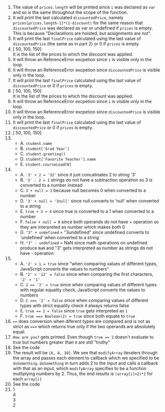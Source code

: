 1. The value of `prices.length` will be printed since `i` was declared as `var` and so is the same throughout the scope of the function.
2. It will print the last calculated `discountedPrice`, namely `prices[prices.length-1]*(1-discount)` for the same reason that `discountedPrice` was declared as var or undefined if `prices` is empty. This is because "Declarations are hoisted, but assignments are not".
3. It will print the last `finalPrice` calculated using the last value of `discountedPrice` (the same as in part 2) or 0 if `prices` is empty
4. [ 50, 100, 150]  
   It is the list of the prices to which the discount was applied.
5. It will throw an ReferenceError excpetion since `i` is visible only in the loop.
6. It will throw an ReferenceError excpetion since `discountedPrice` is visible only in the loop.
7. It will print the last `finalPrice` calculated using the last value of `discountedPrice` or 0 if `prices` is empty.
8. [ 50, 100, 150]  
   It is the list of the prices to which the discount was applied.
9. It will throw an ReferenceError excpetion since `i` is visible only in the loop.
10. It will throw an ReferenceError excpetion since `discountedPrice` is visible only in the loop.
11. It will print the last `finalPrice` calculated using the last value of `discountedPrice` or 0 if `prices` is empty.
12. [ 50, 100, 150]  
13.  
    * A. `student.name`
    * B. `student['Grad Year']`
    * C. `student.greeting()`
    * D. `student['Favorite Teacher'].name`
    * E. `student.courseLoad[0]`
14.   
    * A. `'3' + 2 = '32'` since it just concatinates 2 to string '3'
    * B. `'3' - 2 = 1` strings do not have a subtraction operation so 3 is converted to a number instead
    * C. `3 + null = 3` because null becomes 0 when converted to a number
    * D. `'3' + null = '3null'` since null converts to 'null' when converted to a string
    * E. `true + 3 = 4` since true is converted to a 1 when converted to a number
    * F. `false + null = 0` since both operands do not have + operation so they are interpreted as number which makes both 0
    * G. `"3" + undefined` = "3undefined" since undefined converts to 'undefined' when converted to a string
    * H. `"3" - undefined` = NaN since math operations on undefined produce `NaN` and "3" gets interpreted as number as strings do not have - operation 
15.  
    * A. `'2' > 1 = true` since "when comparing values of different types, JavaScript converts the values to numbers" 
    * B. `'2' < '12' = false` since when comparing the first characters, `'2' > '1'`
    * C. `2 == '2' = true` since when comparing values of different types with regular equality check, JavaScript converts the values to numbers  
    * D. `2 === '2' = false` since when comparing values of different types with strict equality check it always returns false
    * E. `true == 2 = false` since `true` gets interpreted as `1`
    * F. `true === Boolean(2) = true` since both equate to `true`
16. `==` does conversion when diferent types are compared and is not as strict as `===` which returns true only if the two operands are absolutely equal.
17. `How are you?` gets printed. Even though `true == 2` doesn't evaluate to true but numbers greater than `0` are still "truthy" 
18.  See the code
19.  The result will be `[6, 8, 10]`. We see that `modifyArray` iteraters through the array and passes each element to callback which we specified to be `doSomething`. `doSomething` in turn adds 2 to the input and calls a callback with that as an input, which `modifyArray` specifies to be a function mutliplying numbers by 2. Thus, the end results is `(array[i]+2)*2` for each `array[i]`
20.  See the code
21.  1   
    4   
    3  
    2
